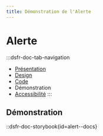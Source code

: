 ```yaml
---
title: Démonstration de l'Alerte
---
```

# Alerte

:::dsfr-doc-tab-navigation
- [Présentation](../index.md)
- [Design](../design/index.md)
- [Code](../code/index.md)
- Démonstration
- [Accessibilité](../accessibility/index.md)
:::


## Démonstration

::dsfr-doc-storybook{id=alert--docs}
